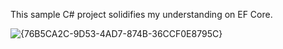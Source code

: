This sample C# project solidifies my understanding on EF Core. 

![{76B5CA2C-9D53-4AD7-874B-36CCF0E8795C}](https://github.com/user-attachments/assets/90fd3dae-04e2-4e15-9b2a-9efdb1cdae31)
